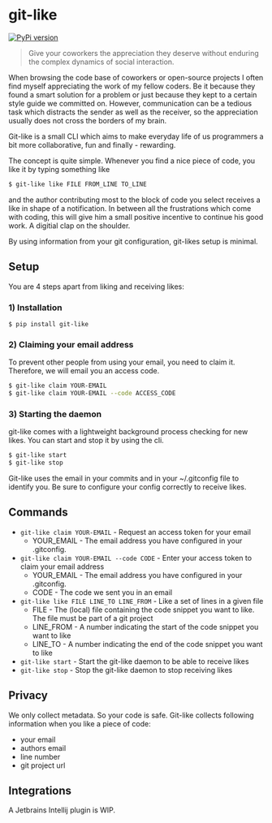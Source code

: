# git-like
[![PyPi version](https://pypip.in/v/git-like/badge.png)](https://crate.io/packages/git-like/)
> Give your coworkers the appreciation they deserve without enduring the complex dynamics of social interaction.

When browsing the code base of coworkers or open-source projects I often find myself appreciating the work of my fellow coders.
Be it because they found a smart solution for a problem or just because they kept to a certain style guide we committed on.
However, communication can be a tedious task which distracts the sender as well as the receiver, so the appreciation usually does not cross the borders of my brain.

Git-like is a small CLI which aims to make everyday life of us programmers a bit more collaborative, fun and finally - rewarding. 

The concept is quite simple. Whenever you find a nice piece of code, you like it by typing something like

``` bash
$ git-like like FILE FROM_LINE TO_LINE
```

and the author contributing most to the block of code you select receives a like in shape of a notification.
In between all the frustrations which come with coding, this will give him a small positive incentive to continue his good work.
A digitial clap on the shoulder.

By using information from your git configuration, git-likes setup is minimal.

## Setup
You are 4 steps apart from liking and receiving likes:

### 1) Installation
```
$ pip install git-like
```

### 2) Claiming your email address
To prevent other people from using your email, you need to claim it.
Therefore, we will email you an access code.

```bash
$ git-like claim YOUR-EMAIL
$ git-like claim YOUR-EMAIL --code ACCESS_CODE
```

### 3) Starting the daemon
git-like comes with a lightweight background process checking for new likes. You can start and stop it by using the cli.

```bash
$ git-like start
$ git-like stop
```

Git-like uses the email in your commits and in your ~/.gitconfig file to identify you. Be sure to configure your config correctly to receive likes.

## Commands
- `git-like claim YOUR-EMAIL` - Request an access token for your email
    - YOUR_EMAIL - The email address you have configured in your .gitconfig.
- `git-like claim YOUR-EMAIL --code CODE` - Enter your access token to claim your email address
    - YOUR_EMAIL - The email address you have configured in your .gitconfig.
    - CODE - The code we sent you in an email
- `git-like like FILE LINE_TO LINE_FROM` - Like a set of lines in a given file
    - FILE - The (local) file containing the code snippet you want to like. The file must be part of a git project
    - LINE_FROM - A number indicating the start of the code snippet you want to like 
    - LINE_TO - A number indicating the end of the code snippet you want to like 
- `git-like start` - Start the git-like daemon to be able to receive likes 
- `git-like stop` - Stop the git-like daemon to stop receiving likes 

## Privacy
We only collect metadata. So your code is safe.
Git-like collects following information when you like a piece of code:
- your email
- authors email
- line number
- git project url

## Integrations
A Jetbrains Intellij plugin is WIP.
